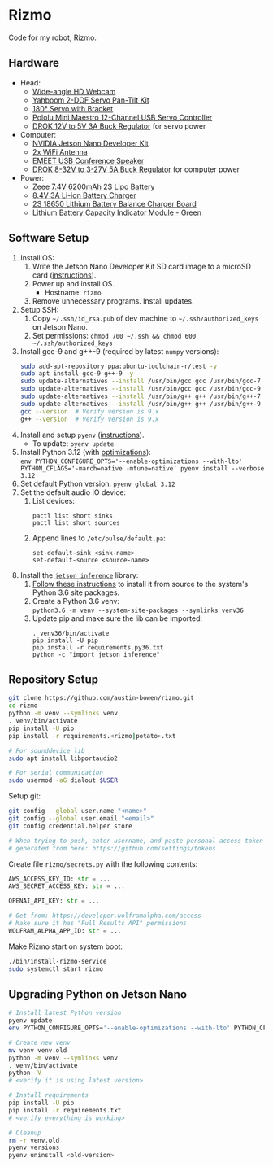 # Rizmo

Code for my robot, Rizmo.

## Hardware

- Head:
  - [Wide-angle HD Webcam](https://a.co/d/b5ijvkz)
  - [Yahboom 2-DOF Servo Pan-Tilt Kit](https://a.co/d/96kztxG)
  - [180° Servo with Bracket](https://a.co/d/18uz2lH)
  - [Pololu Mini Maestro 12-Channel USB Servo Controller](https://a.co/d/fFQc6nA)
  - [DROK 12V to 5V 3A Buck Regulator](https://a.co/d/iQ9KW6e) for servo power
- Computer:
  - [NVIDIA Jetson Nano Developer Kit](https://www.nvidia.com/en-us/autonomous-machines/embedded-systems/jetson-nano/product-development/)
  - [2x WiFi Antenna](https://a.co/d/2jopwcI)
  - [EMEET USB Conference Speaker](https://a.co/d/13vGQa1)
  - [DROK 8-32V to 3-27V 5A Buck Regulator](https://a.co/d/a1hP6Xy) for computer power
- Power:
  - [Zeee 7.4V 6200mAh 2S Lipo Battery](https://a.co/d/b4Y9Ils)
  - [8.4V 3A Li-ion Battery Charger](https://a.co/d/hgPVS8a)
  - [2S 18650 Lithium Battery Balance Charger Board](https://a.co/d/cqLRV7u)
  - [Lithium Battery Capacity Indicator Module - Green](https://a.co/d/2DSxyPZ)

## Software Setup

1. Install OS:
    1. Write the Jetson Nano Developer Kit SD card image to a microSD
       card ([instructions](https://developer.nvidia.com/embedded/learn/get-started-jetson-nano-devkit#write)).
    2. Power up and install OS.
        - Hostname: `rizmo`
    3. Remove unnecessary programs. Install updates.
2. Setup SSH:
    1. Copy `~/.ssh/id_rsa.pub` of dev machine to `~/.ssh/authorized_keys` on Jetson Nano.
    2. Set permissions: `chmod 700 ~/.ssh && chmod 600 ~/.ssh/authorized_keys`
3. Install gcc-9 and g++-9 (required by latest `numpy` versions):
   ```bash
   sudo add-apt-repository ppa:ubuntu-toolchain-r/test -y
   sudo apt install gcc-9 g++-9 -y
   sudo update-alternatives --install /usr/bin/gcc gcc /usr/bin/gcc-7 70
   sudo update-alternatives --install /usr/bin/gcc gcc /usr/bin/gcc-9 90
   sudo update-alternatives --install /usr/bin/g++ g++ /usr/bin/g++-7 70
   sudo update-alternatives --install /usr/bin/g++ g++ /usr/bin/g++-9 90
   gcc --version  # Verify version is 9.x
   g++ --version  # Verify version is 9.x
   ```
4. Install and setup `pyenv` ([instructions](https://github.com/pyenv/pyenv?tab=readme-ov-file#installation)).
    - To update: `pyenv update`
5. Install Python 3.12 (with [optimizations](https://github.com/pyenv/pyenv/blob/master/plugins/python-build/README.md#building-for-maximum-performance)):\
   `env PYTHON_CONFIGURE_OPTS='--enable-optimizations --with-lto' PYTHON_CFLAGS='-march=native -mtune=native' pyenv install --verbose 3.12`
6. Set default Python version: `pyenv global 3.12`
7. Set the default audio IO device:
   1. List devices:
      ```
      pactl list short sinks
      pactl list short sources
      ```
   2. Append lines to `/etc/pulse/default.pa`:
      ```
      set-default-sink <sink-name>
      set-default-source <source-name>
      ```
8. Install the [`jetson_inference`](https://github.com/dusty-nv/jetson-inference/tree/master) library:
   1. [Follow these instructions](https://github.com/dusty-nv/jetson-inference/blob/master/docs/building-repo-2.md) to install it from source to the system's Python 3.6 site packages.
   2. Create a Python 3.6 venv: \
      `python3.6 -m venv --system-site-packages --symlinks venv36`
   3. Update pip and make sure the lib can be imported:
      ```
      . venv36/bin/activate
      pip install -U pip
      pip install -r requirements.py36.txt
      python -c "import jetson_inference"
      ```

## Repository Setup

```bash
git clone https://github.com/austin-bowen/rizmo.git
cd rizmo
python -m venv --symlinks venv
. venv/bin/activate
pip install -U pip
pip install -r requirements.<rizmo|potato>.txt

# For sounddevice lib
sudo apt install libportaudio2

# For serial communication
sudo usermod -aG dialout $USER
```

Setup git:

```bash
git config --global user.name "<name>"
git config --global user.email "<email>"
git config credential.helper store

# When trying to push, enter username, and paste personal access token
# generated from here: https://github.com/settings/tokens
```

Create file `rizmo/secrets.py` with the following contents:

```python
AWS_ACCESS_KEY_ID: str = ...
AWS_SECRET_ACCESS_KEY: str = ...

OPENAI_API_KEY: str = ...

# Get from: https://developer.wolframalpha.com/access
# Make sure it has "Full Results API" permissions
WOLFRAM_ALPHA_APP_ID: str = ...
```

Make Rizmo start on system boot:

```bash
./bin/install-rizmo-service
sudo systemctl start rizmo
```

## Upgrading Python on Jetson Nano

```bash
# Install latest Python version
pyenv update
env PYTHON_CONFIGURE_OPTS='--enable-optimizations --with-lto' PYTHON_CFLAGS='-march=native -mtune=native' pyenv install --verbose 3.12

# Create new venv
mv venv venv.old
python -m venv --symlinks venv
. venv/bin/activate
python -V
# <verify it is using latest version>

# Install requirements
pip install -U pip
pip install -r requirements.txt
# <verify everything is working>

# Cleanup
rm -r venv.old
pyenv versions
pyenv uninstall <old-version>
```
